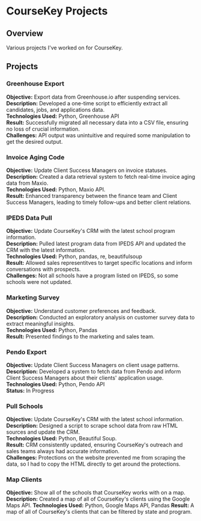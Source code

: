# CourseKey Projects

## Overview

Various projects I've worked on for CourseKey.

## Projects

### Greenhouse Export

**Objective:** Export data from Greenhouse.io after suspending services.
**Description:** Developed a one-time script to efficiently extract all candidates, jobs, and applications data.  
**Technologies Used:** Python, Greenhouse API  
**Result:** Successfully migrated all necessary data into a CSV file, ensuring no loss of crucial information.  
**Challenges:** API output was unintuitive and required some manipulation to get the desired output.

### Invoice Aging Code

**Objective:** Update Client Success Managers on invoice statuses.  
**Description:** Created a data retrieval system to fetch real-time invoice aging data from Maxio.  
**Technologies Used:** Python, Maxio API.  
**Result:** Enhanced transparency between the finance team and Client Success Managers, leading to timely follow-ups and better client relations.

### IPEDS Data Pull

**Objective:** Update CourseKey's CRM with the latest school program information.  
**Description:** Pulled latest program data from IPEDS API and updated the CRM with the latest information.  
**Technologies Used:** Python, pandas, re, beautifulsoup  
**Result:** Allowed sales representitves to target specific locations and inform conversations with prospects.  
**Challenges:** Not all schools have a program listed on IPEDS, so some schools were not updated.

### Marketing Survey

**Objective:** Understand customer preferences and feedback.  
**Description:** Conducted an exploratory analysis on customer survey data to extract meaningful insights.  
**Technologies Used:** Python, Pandas  
**Result:** Presented findings to the marketing and sales team.

### Pendo Export

**Objective:** Update Client Success Managers on client usage patterns.  
**Description:** Developed a system to fetch data from Pendo and inform Client Success Managers about their clients' application usage.  
**Technologies Used:** Python, Pendo API  
**Status:** In Progress

### Pull Schools

**Objective:** Update CourseKey's CRM with the latest school information.
**Description:** Designed a script to scrape school data from raw HTML sources and update the CRM.  
**Technologies Used:** Python, Beautiful Soup.  
**Result:** CRM consistently updated, ensuring CourseKey's outreach and sales teams always had accurate information.  
**Challenges:** Protections on the website prevented me from scraping the data, so I had to copy the HTML directly to get around the protections.

### Map Clients

**Objective:** Show all of the schools that CourseKey works with on a map.
**Description:** Created a map of all of CourseKey's clients using the Google Maps API.
**Technologies Used:** Python, Google Maps API, Pandas
**Result:** A map of all of CourseKey's clients that can be filtered by state and program.
